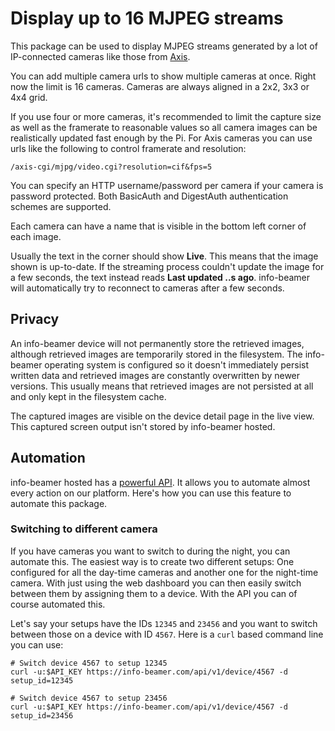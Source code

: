 # Display up to 16 MJPEG streams

This package can be used to display MJPEG streams generated by a lot of IP-connected
cameras like those from [Axis](https://www.axis.com/products/network-cameras).

You can add multiple camera urls to show multiple cameras at once. Right now the
limit is 16 cameras. Cameras are always aligned in a 2x2, 3x3 or 4x4 grid.

If you use four or more cameras, it's recommended to limit the capture size as
well as the framerate to reasonable values so all camera images can be realistically
updated fast enough by the Pi. For Axis cameras you can use urls like the
following to control framerate and resolution:

```
/axis-cgi/mjpg/video.cgi?resolution=cif&fps=5
```

You can specify an HTTP username/password per camera if your camera is password
protected. Both BasicAuth and DigestAuth authentication schemes are supported.

Each camera can have a name that is visible in the bottom left corner of each
image.

Usually the text in the corner should show **Live**. This means that the image
shown is up-to-date. If the streaming process couldn't update the image
for a few seconds, the text instead reads **Last updated ..s ago**. info-beamer
will automatically try to reconnect to cameras after a few seconds.

## Privacy

An info-beamer device will not permanently store the retrieved images,
although retrieved images are temporarily stored in the filesystem.
The info-beamer operating system is configured so it doesn't
immediately persist written data and retrieved images are constantly
overwritten by newer versions. This usually means that retrieved
images are not persisted at all and only kept in the filesystem cache.

The captured images are visible on the device detail page in the
live view. This captured screen output isn't stored by info-beamer hosted.

## Automation

info-beamer hosted has a [powerful API](https://info-beamer.com/doc/api). It
allows you to automate almost every action on our platform. Here's how you
can use this feature to automate this package.

### Switching to different camera

If you have cameras you want to switch to during the night, you can automate
this. The easiest way is to create two different setups: One configured for
all the day-time cameras and another one for the night-time camera. With just
using the web dashboard you can then easily switch between them by assigning
them to a device. With the API you can of course automated this.

Let's say your setups have the IDs `12345` and `23456` and you want to switch
between those on a device with ID `4567`. Here is a `curl` based command line
you can use:

```
# Switch device 4567 to setup 12345
curl -u:$API_KEY https://info-beamer.com/api/v1/device/4567 -d setup_id=12345

# Switch device 4567 to setup 23456
curl -u:$API_KEY https://info-beamer.com/api/v1/device/4567 -d setup_id=23456
```
